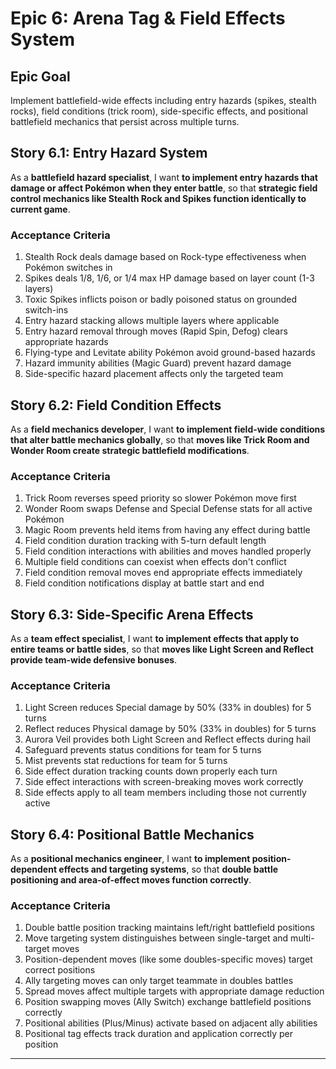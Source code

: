 # Epic 6: Arena Tag & Field Effects System

## Epic Goal
Implement battlefield-wide effects including entry hazards (spikes, stealth rocks), field conditions (trick room), side-specific effects, and positional battlefield mechanics that persist across multiple turns.

## Story 6.1: Entry Hazard System
As a **battlefield hazard specialist**,
I want **to implement entry hazards that damage or affect Pokémon when they enter battle**,
so that **strategic field control mechanics like Stealth Rock and Spikes function identically to current game**.

### Acceptance Criteria
1. Stealth Rock deals damage based on Rock-type effectiveness when Pokémon switches in
2. Spikes deals 1/8, 1/6, or 1/4 max HP damage based on layer count (1-3 layers)
3. Toxic Spikes inflicts poison or badly poisoned status on grounded switch-ins
4. Entry hazard stacking allows multiple layers where applicable
5. Entry hazard removal through moves (Rapid Spin, Defog) clears appropriate hazards
6. Flying-type and Levitate ability Pokémon avoid ground-based hazards
7. Hazard immunity abilities (Magic Guard) prevent hazard damage
8. Side-specific hazard placement affects only the targeted team

## Story 6.2: Field Condition Effects
As a **field mechanics developer**,
I want **to implement field-wide conditions that alter battle mechanics globally**,
so that **moves like Trick Room and Wonder Room create strategic battlefield modifications**.

### Acceptance Criteria
1. Trick Room reverses speed priority so slower Pokémon move first
2. Wonder Room swaps Defense and Special Defense stats for all active Pokémon
3. Magic Room prevents held items from having any effect during battle
4. Field condition duration tracking with 5-turn default length
5. Field condition interactions with abilities and moves handled properly
6. Multiple field conditions can coexist when effects don't conflict
7. Field condition removal moves end appropriate effects immediately
8. Field condition notifications display at battle start and end

## Story 6.3: Side-Specific Arena Effects
As a **team effect specialist**,
I want **to implement effects that apply to entire teams or battle sides**,
so that **moves like Light Screen and Reflect provide team-wide defensive bonuses**.

### Acceptance Criteria
1. Light Screen reduces Special damage by 50% (33% in doubles) for 5 turns
2. Reflect reduces Physical damage by 50% (33% in doubles) for 5 turns
3. Aurora Veil provides both Light Screen and Reflect effects during hail
4. Safeguard prevents status conditions for team for 5 turns
5. Mist prevents stat reductions for team for 5 turns
6. Side effect duration tracking counts down properly each turn
7. Side effect interactions with screen-breaking moves work correctly
8. Side effects apply to all team members including those not currently active

## Story 6.4: Positional Battle Mechanics
As a **positional mechanics engineer**,
I want **to implement position-dependent effects and targeting systems**,
so that **double battle positioning and area-of-effect moves function correctly**.

### Acceptance Criteria
1. Double battle position tracking maintains left/right battlefield positions
2. Move targeting system distinguishes between single-target and multi-target moves
3. Position-dependent moves (like some doubles-specific moves) target correct positions
4. Ally targeting moves can only target teammate in doubles battles
5. Spread moves affect multiple targets with appropriate damage reduction
6. Position swapping moves (Ally Switch) exchange battlefield positions correctly
7. Positional abilities (Plus/Minus) activate based on adjacent ally abilities
8. Positional tag effects track duration and application correctly per position

---
